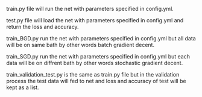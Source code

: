 train.py file will run the net with parameters specified in config.yml.

test.py file will load the net with parameters specified in config.yml and return the loss and accuracy.


train_BGD.py  run the net with parameters specified in config.yml but all data will be on same bath by other words batch gradient decent.


train_SGD.py run the net with parameters specified in config.yml but each data will be on diffrent bath by other words stochastic gradient decent.


train_validation_test.py is the same as train.py file but in the validation process the test data will fed to net and loss and accuracy of test will be kept as a list.